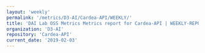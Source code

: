 ```yaml
---
layout: 'weekly'
permalink: '/metrics/D3-AI/Cardea-API/WEEKLY/'
title: 'DAI Lab OSS Metrics Metrics report for Cardea-API | WEEKLY-REPORT-2019-02-03'
organization: 'D3-AI'
repository: 'Cardea-API'
current_date: '2019-02-03'
---
```

